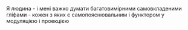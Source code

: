 Я людина - і мені важко думати багатовимірними самовкладеними гліфами - кожен з яких є самопояснювальним і функтором у модуляцією і проекцією